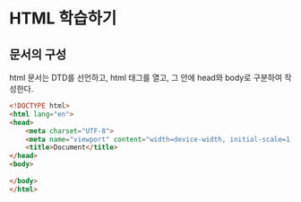 # HTML 학습하기

## 문서의 구성

html 문서는 DTD를 선언하고, html 태그를 열고, 그 안에 head와 body로 구분하여 작성한다.

```html
<!DOCTYPE html>
<html lang="en">
<head>
    <meta charset="UTF-8">
    <meta name="viewport" content="width=device-width, initial-scale=1.0">
    <title>Document</title>
</head>
<body>
    
</body>
</html>
```
